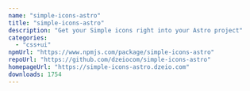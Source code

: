 ```yaml
---
name: "simple-icons-astro"
title: "simple-icons-astro"
description: "Get your Simple icons right into your Astro project"
categories:
  - "css+ui"
npmUrl: "https://www.npmjs.com/package/simple-icons-astro"
repoUrl: "https://github.com/dzeiocom/simple-icons-astro"
homepageUrl: "https://simple-icons-astro.dzeio.com"
downloads: 1754
---
```

